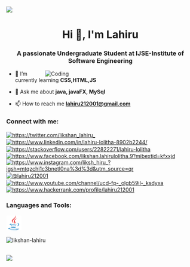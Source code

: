<br>
<img src="https://user-images.githubusercontent.com/73097560/115834477-dbab4500-a447-11eb-908a-139a6edaec5c.gif">
<br>
<h1 align="center">Hi 👋, I'm Lahiru</h1>
<h3 align="center">A passionate Undergraduate Student at IJSE-Institute of Software Engineering</h3>
<img align="right" alt="Coding" width="400" src="https://media.tenor.com/rePDfDWO3XoAAAAd/hacking.gif">

- 🌱 I’m currently learning **CSS,HTML,JS**


- 💬 Ask me about **java, javaFX, MySql**

- 📫 How to reach me **lahiru212001@gmail.com**

<h3 align="left">Connect with me:</h3>
<p align="left">
<a href="https://twitter.com/https://twitter.com/likshan_lahiru_" target="blank"><img align="center" src="https://raw.githubusercontent.com/rahuldkjain/github-profile-readme-generator/master/src/images/icons/Social/twitter.svg" alt="https://twitter.com/likshan_lahiru_" height="30" width="40" /></a>
<a href="https://linkedin.com/in/https://www.linkedin.com/in/lahiru-lolitha-8902b2244/" target="blank"><img align="center" src="https://raw.githubusercontent.com/rahuldkjain/github-profile-readme-generator/master/src/images/icons/Social/linked-in-alt.svg" alt="https://www.linkedin.com/in/lahiru-lolitha-8902b2244/" height="30" width="40" /></a>
<a href="https://stackoverflow.com/users/https://stackoverflow.com/users/22822271/lahiru-lolitha" target="blank"><img align="center" src="https://raw.githubusercontent.com/rahuldkjain/github-profile-readme-generator/master/src/images/icons/Social/stack-overflow.svg" alt="https://stackoverflow.com/users/22822271/lahiru-lolitha" height="30" width="40" /></a>
<a href="https://fb.com/https://www.facebook.com/likshan.lahirulolitha.9?mibextid=kfxxjd" target="blank"><img align="center" src="https://raw.githubusercontent.com/rahuldkjain/github-profile-readme-generator/master/src/images/icons/Social/facebook.svg" alt="https://www.facebook.com/likshan.lahirulolitha.9?mibextid=kfxxjd" height="30" width="40" /></a>
<a href="https://instagram.com/https://www.instagram.com/liksh_hiru_?igsh=mtqzchi1c3bnetl0na%3d%3d&utm_source=qr" target="blank"><img align="center" src="https://raw.githubusercontent.com/rahuldkjain/github-profile-readme-generator/master/src/images/icons/Social/instagram.svg" alt="https://www.instagram.com/liksh_hiru_?igsh=mtqzchi1c3bnetl0na%3d%3d&utm_source=qr" height="30" width="40" /></a>
<a href="https://medium.com/@lahiru212001" target="blank"><img align="center" src="https://raw.githubusercontent.com/rahuldkjain/github-profile-readme-generator/master/src/images/icons/Social/medium.svg" alt="@lahiru212001" height="30" width="40" /></a>
<a href="https://www.youtube.com/c/https://www.youtube.com/channel/ucd-fp-_olgb59il-_ksdyxa" target="blank"><img align="center" src="https://raw.githubusercontent.com/rahuldkjain/github-profile-readme-generator/master/src/images/icons/Social/youtube.svg" alt="https://www.youtube.com/channel/ucd-fp-_olgb59il-_ksdyxa" height="30" width="40" /></a>
<a href="https://www.hackerrank.com/https://www.hackerrank.com/profile/lahiru212001" target="blank"><img align="center" src="https://raw.githubusercontent.com/rahuldkjain/github-profile-readme-generator/master/src/images/icons/Social/hackerrank.svg" alt="https://www.hackerrank.com/profile/lahiru212001" height="30" width="40" /></a>
</p>

<h3 align="left">Languages and Tools:</h3>
<p align="left"> <a href="https://www.java.com" target="_blank" rel="noreferrer"> <img src="https://raw.githubusercontent.com/devicons/devicon/master/icons/java/java-original.svg" alt="java" width="40" height="40"/> </a> </p>

<p><img align="center" src="https://github-readme-stats.vercel.app/api/top-langs?username=likshan-lahiru&show_icons=true&locale=en&layout=compact" alt="likshan-lahiru" /></p>
<br>
<img src="https://user-images.githubusercontent.com/73097560/115834477-dbab4500-a447-11eb-908a-139a6edaec5c.gif">
<br>

